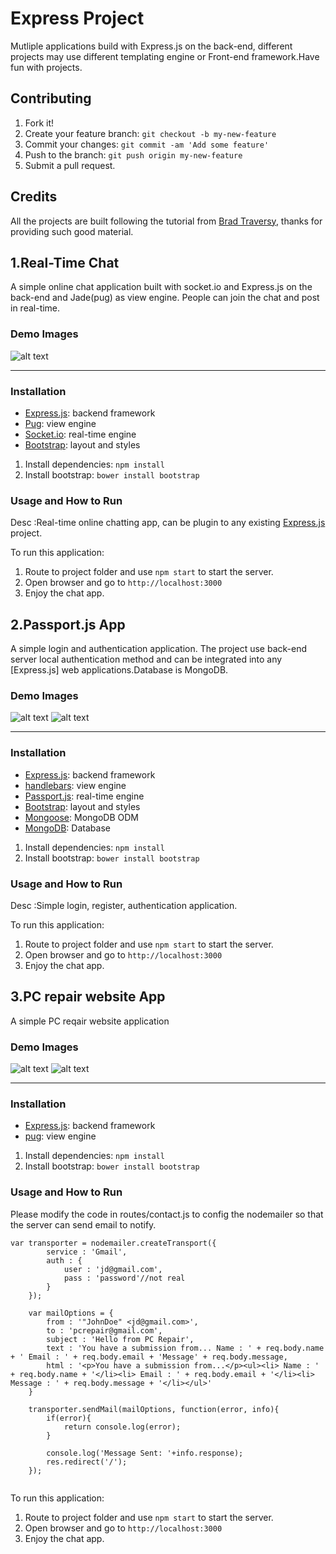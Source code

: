 # Express Project

Mutliple applications build with Express.js on the back-end, different projects may use different templating engine or Front-end framework.Have fun with projects.

## Contributing

1. Fork it!
2. Create your feature branch: `git checkout -b my-new-feature`
3. Commit your changes: `git commit -am 'Add some feature'`
4. Push to the branch: `git push origin my-new-feature`
5. Submit a pull request.

## Credits

All the projects are built following the tutorial from [Brad Traversy](https://github.com/bradtraversy?tab=repositories), thanks for providing such good material.

## 1.Real-Time Chat 

A simple online chat application built with socket.io and Express.js on the back-end and Jade(pug) as view engine. People can join the chat and post in real-time.

### Demo Images
![alt text](https://github.com/Xu-Guo/express_projects/blob/master/demoimages/chatio.png)
<hr>

### Installation

* [Express.js](http://expressjs.com): backend framework	
* [Pug](https://pugjs.org/api/getting-started.html): view engine
* [Socket.io](https://socket.io/): real-time engine
* [Bootstrap](http://www.getbootstrap.com):  layout and styles


1. Install dependencies: ```npm install```
2. Install bootstrap: ```bower install bootstrap```

### Usage and How to Run

Desc :Real-time online chatting app, can be plugin to any existing [Express.js](http://expressjs.com) project.<br>

To run this application: 
1. Route to project folder and use ```npm start``` to start the server.
2. Open browser and go to ```http://localhost:3000```
3. Enjoy the chat app.

## 2.Passport.js App 

A simple login and authentication application. The project use back-end server local authentication method and can be integrated into any [Express.js] web applications.Database is MongoDB.

### Demo Images
![alt text](https://github.com/Xu-Guo/express_projects/blob/master/demoimages/passportapp.png)
![alt text](https://github.com/Xu-Guo/express_projects/blob/master/demoimages/passportapp1.png)
<hr>

### Installation

* [Express.js](http://expressjs.com): backend framework	
* [handlebars](http://handlebarsjs.com/): view engine
* [Passport.js](http://passportjs.org/): real-time engine
* [Bootstrap](http://www.getbootstrap.com):  layout and styles
* [Mongoose](http://mongoosejs.com/): MongoDB ODM
* [MongoDB](https://www.mongodb.com/): Database


1. Install dependencies: ```npm install```
2. Install bootstrap: ```bower install bootstrap```

### Usage and How to Run

Desc :Simple login, register, authentication application.<br>

To run this application: 
1. Route to project folder and use ```npm start``` to start the server.
2. Open browser and go to ```http://localhost:3000```
3. Enjoy the chat app.


## 3.PC repair website App 

A simple PC reqair website application 

### Demo Images
![alt text](https://github.com/Xu-Guo/express_projects/blob/master/demoimages/passportapp.png)
![alt text](https://github.com/Xu-Guo/express_projects/blob/master/demoimages/passportapp1.png)
<hr>

### Installation

* [Express.js](http://expressjs.com): backend framework	
* [pug](https://pugjs.org/api/getting-started.html): view engine


1. Install dependencies: ```npm install```
2. Install bootstrap: ```bower install bootstrap```

### Usage and How to Run

Please modify the code in routes/contact.js to config the nodemailer so that the server can send email to notify.

```
var transporter = nodemailer.createTransport({
        service : 'Gmail',
        auth : {
            user : 'jd@gmail.com',
            pass : 'password'//not real
        }
    });

    var mailOptions = {
        from : '"JohnDoe" <jd@gmail.com>',
        to : 'pcrepair@gmail.com',
        subject : 'Hello from PC Repair',
        text : 'You have a submission from... Name : ' + req.body.name + ' Email : ' + req.body.email + 'Message' + req.body.message,
        html : '<p>You have a submission from...</p><ul><li> Name : ' + req.body.name + '</li><li> Email : ' + req.body.email + '</li><li> Message : ' + req.body.message + '</li></ul>'
    }

    transporter.sendMail(mailOptions, function(error, info){
        if(error){
            return console.log(error);
        }

        console.log('Message Sent: '+info.response);
        res.redirect('/');
    }); 
    
```

To run this application: 
1. Route to project folder and use ```npm start``` to start the server.
2. Open browser and go to ```http://localhost:3000```
3. Enjoy the chat app.

